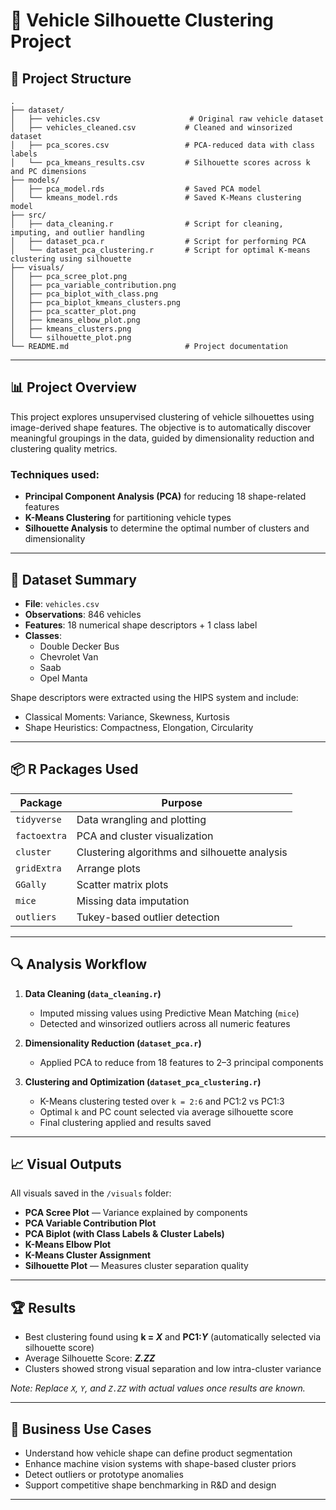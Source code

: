 # 🚗 Vehicle Silhouette Clustering Project

## 📁 Project Structure

```
.
├── dataset/
│   ├── vehicles.csv                    # Original raw vehicle dataset
│   ├── vehicles_cleaned.csv           # Cleaned and winsorized dataset
│   ├── pca_scores.csv                 # PCA-reduced data with class labels
│   └── pca_kmeans_results.csv         # Silhouette scores across k and PC dimensions
├── models/
│   ├── pca_model.rds                  # Saved PCA model
│   └── kmeans_model.rds               # Saved K-Means clustering model
├── src/
│   ├── data_cleaning.r                # Script for cleaning, imputing, and outlier handling
│   ├── dataset_pca.r                  # Script for performing PCA
│   └── dataset_pca_clustering.r       # Script for optimal K-means clustering using silhouette
├── visuals/
│   ├── pca_scree_plot.png
│   ├── pca_variable_contribution.png
│   ├── pca_biplot_with_class.png
│   ├── pca_biplot_kmeans_clusters.png
│   ├── pca_scatter_plot.png
│   ├── kmeans_elbow_plot.png
│   ├── kmeans_clusters.png
│   └── silhouette_plot.png
└── README.md                          # Project documentation
```

---

## 📊 Project Overview

This project explores unsupervised clustering of vehicle silhouettes using image-derived shape features. The objective is to automatically discover meaningful groupings in the data, guided by dimensionality reduction and clustering quality metrics.

### Techniques used:
- **Principal Component Analysis (PCA)** for reducing 18 shape-related features
- **K-Means Clustering** for partitioning vehicle types
- **Silhouette Analysis** to determine the optimal number of clusters and dimensionality

---

## 🧾 Dataset Summary

- **File**: `vehicles.csv`
- **Observations**: 846 vehicles
- **Features**: 18 numerical shape descriptors + 1 class label
- **Classes**:
  - Double Decker Bus
  - Chevrolet Van
  - Saab
  - Opel Manta

Shape descriptors were extracted using the HIPS system and include:
- Classical Moments: Variance, Skewness, Kurtosis
- Shape Heuristics: Compactness, Elongation, Circularity

---

## 📦 R Packages Used

| Package       | Purpose |
|---------------|---------|
| `tidyverse`   | Data wrangling and plotting |
| `factoextra`  | PCA and cluster visualization |
| `cluster`     | Clustering algorithms and silhouette analysis |
| `gridExtra`   | Arrange plots |
| `GGally`      | Scatter matrix plots |
| `mice`        | Missing data imputation |
| `outliers`    | Tukey-based outlier detection |

---

## 🔍 Analysis Workflow

1. **Data Cleaning (`data_cleaning.r`)**
   - Imputed missing values using Predictive Mean Matching (`mice`)
   - Detected and winsorized outliers across all numeric features

2. **Dimensionality Reduction (`dataset_pca.r`)**
   - Applied PCA to reduce from 18 features to 2–3 principal components

3. **Clustering and Optimization (`dataset_pca_clustering.r`)**
   - K-Means clustering tested over `k = 2:6` and PC1:2 vs PC1:3
   - Optimal `k` and PC count selected via average silhouette score
   - Final clustering applied and results saved

---

## 📈 Visual Outputs

All visuals saved in the `/visuals` folder:
- **PCA Scree Plot** — Variance explained by components
- **PCA Variable Contribution Plot**
- **PCA Biplot (with Class Labels & Cluster Labels)**
- **K-Means Elbow Plot**
- **K-Means Cluster Assignment**
- **Silhouette Plot** — Measures cluster separation quality

---

## 🏆 Results

- Best clustering found using **k = _X_** and **PC1:_Y_** (automatically selected via silhouette score)
- Average Silhouette Score: **_Z.ZZ_**
- Clusters showed strong visual separation and low intra-cluster variance

_Note: Replace `X`, `Y`, and `Z.ZZ` with actual values once results are known._

---

## 💼 Business Use Cases

- Understand how vehicle shape can define product segmentation
- Enhance machine vision systems with shape-based cluster priors
- Detect outliers or prototype anomalies
- Support competitive shape benchmarking in R&D and design

---
